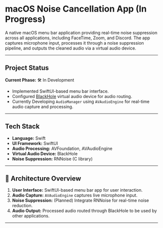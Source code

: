 # macOS Noise Cancellation App (In Progress)

A native macOS menu bar application providing real-time noise suppression across all applications, including FaceTime, Zoom, and Discord. The app captures microphone input, processes it through a noise suppression pipeline, and outputs the cleaned audio via a virtual audio device.

---

## Project Status

**Current Phase:** 🛠️ In Development

- Implemented SwiftUI-based menu bar interface.
- Configured [BlackHole](https://github.com/ExistentialAudio/BlackHole) virtual audio device for audio routing.
- Currently Developing `AudioManager` using `AVAudioEngine` for real-time audio capture and processing.

---

## Tech Stack

- **Language:** Swift
- **UI Framework:** SwiftUI
- **Audio Processing:** AVFoundation, AVAudioEngine
- **Virtual Audio Device:** BlackHole
- **Noise Suppression:** RNNoise (C library)

---

## 📐 Architecture Overview

1. **User Interface:** SwiftUI-based menu bar app for user interaction.
2. **Audio Capture:** `AVAudioEngine` captures live microphone input.
3. **Noise Suppression:** (Planned) Integrate RNNoise for real-time noise reduction.
4. **Audio Output:** Processed audio routed through BlackHole to be used by other applications.

---
